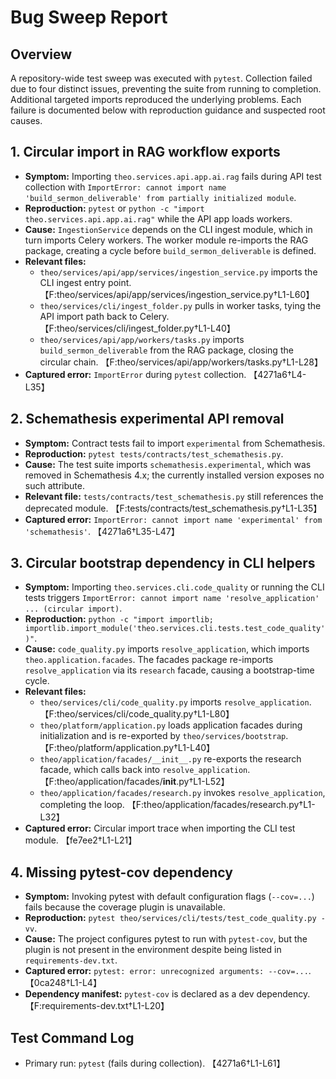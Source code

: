 # Bug Sweep Report

## Overview
A repository-wide test sweep was executed with `pytest`. Collection failed due to four distinct issues, preventing the suite from running to completion. Additional targeted imports reproduced the underlying problems. Each failure is documented below with reproduction guidance and suspected root causes.

## 1. Circular import in RAG workflow exports
- **Symptom:** Importing `theo.services.api.app.ai.rag` fails during API test collection with `ImportError: cannot import name 'build_sermon_deliverable' from partially initialized module`.
- **Reproduction:** `pytest` or `python -c "import theo.services.api.app.ai.rag"` while the API app loads workers.
- **Cause:** `IngestionService` depends on the CLI ingest module, which in turn imports Celery workers. The worker module re-imports the RAG package, creating a cycle before `build_sermon_deliverable` is defined.
- **Relevant files:**
  - `theo/services/api/app/services/ingestion_service.py` imports the CLI ingest entry point. 【F:theo/services/api/app/services/ingestion_service.py†L1-L60】
  - `theo/services/cli/ingest_folder.py` pulls in worker tasks, tying the API import path back to Celery. 【F:theo/services/cli/ingest_folder.py†L1-L40】
  - `theo/services/api/app/workers/tasks.py` imports `build_sermon_deliverable` from the RAG package, closing the circular chain. 【F:theo/services/api/app/workers/tasks.py†L1-L28】
- **Captured error:** `ImportError` during `pytest` collection. 【4271a6†L4-L35】

## 2. Schemathesis experimental API removal
- **Symptom:** Contract tests fail to import `experimental` from Schemathesis.
- **Reproduction:** `pytest tests/contracts/test_schemathesis.py`.
- **Cause:** The test suite imports `schemathesis.experimental`, which was removed in Schemathesis 4.x; the currently installed version exposes no such attribute.
- **Relevant file:** `tests/contracts/test_schemathesis.py` still references the deprecated module. 【F:tests/contracts/test_schemathesis.py†L1-L35】
- **Captured error:** `ImportError: cannot import name 'experimental' from 'schemathesis'`. 【4271a6†L35-L47】

## 3. Circular bootstrap dependency in CLI helpers
- **Symptom:** Importing `theo.services.cli.code_quality` or running the CLI tests triggers `ImportError: cannot import name 'resolve_application' ... (circular import)`.
- **Reproduction:** `python -c "import importlib; importlib.import_module('theo.services.cli.tests.test_code_quality')"`.
- **Cause:** `code_quality.py` imports `resolve_application`, which imports `theo.application.facades`. The facades package re-imports `resolve_application` via its `research` facade, causing a bootstrap-time cycle.
- **Relevant files:**
  - `theo/services/cli/code_quality.py` imports `resolve_application`. 【F:theo/services/cli/code_quality.py†L1-L80】
  - `theo/platform/application.py` loads application facades during initialization and is re-exported by `theo/services/bootstrap`. 【F:theo/platform/application.py†L1-L40】
  - `theo/application/facades/__init__.py` re-exports the research facade, which calls back into `resolve_application`. 【F:theo/application/facades/__init__.py†L1-L52】
  - `theo/application/facades/research.py` invokes `resolve_application`, completing the loop. 【F:theo/application/facades/research.py†L1-L32】
- **Captured error:** Circular import trace when importing the CLI test module. 【fe7ee2†L1-L21】

## 4. Missing pytest-cov dependency
- **Symptom:** Invoking pytest with default configuration flags (`--cov=...`) fails because the coverage plugin is unavailable.
- **Reproduction:** `pytest theo/services/cli/tests/test_code_quality.py -vv`.
- **Cause:** The project configures pytest to run with `pytest-cov`, but the plugin is not present in the environment despite being listed in `requirements-dev.txt`.
- **Captured error:** `pytest: error: unrecognized arguments: --cov=...`. 【0ca248†L1-L4】
- **Dependency manifest:** `pytest-cov` is declared as a dev dependency. 【F:requirements-dev.txt†L1-L20】

## Test Command Log
- Primary run: `pytest` (fails during collection). 【4271a6†L1-L61】
